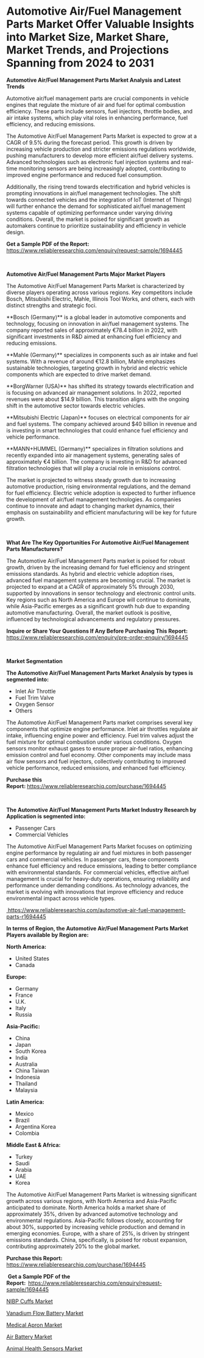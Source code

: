 <p><h1>Automotive Air/Fuel Management Parts Market Offer Valuable Insights into Market Size, Market Share, Market Trends, and Projections Spanning from 2024 to 2031</h1></p><p><strong>Automotive Air/Fuel Management Parts Market Analysis and Latest Trends</strong></p>
<p><p>Automotive air/fuel management parts are crucial components in vehicle engines that regulate the mixture of air and fuel for optimal combustion efficiency. These parts include sensors, fuel injectors, throttle bodies, and air intake systems, which play vital roles in enhancing performance, fuel efficiency, and reducing emissions.</p><p>The Automotive Air/Fuel Management Parts Market is expected to grow at a CAGR of 9.5% during the forecast period. This growth is driven by increasing vehicle production and stricter emissions regulations worldwide, pushing manufacturers to develop more efficient air/fuel delivery systems. Advanced technologies such as electronic fuel injection systems and real-time monitoring sensors are being increasingly adopted, contributing to improved engine performance and reduced fuel consumption.</p><p>Additionally, the rising trend towards electrification and hybrid vehicles is prompting innovations in air/fuel management technologies. The shift towards connected vehicles and the integration of IoT (Internet of Things) will further enhance the demand for sophisticated air/fuel management systems capable of optimizing performance under varying driving conditions. Overall, the market is poised for significant growth as automakers continue to prioritize sustainability and efficiency in vehicle design.</p></p>
<p><strong>Get a Sample PDF of the Report:&nbsp;</strong> <a href="https://www.reliableresearchiq.com/enquiry/request-sample/1694445?utm_campaign=1257&utm_medium=2&utm_source=Github&utm_content=ia&utm_term=06102024&utm_id=automotive-airfuel-management-parts">https://www.reliableresearchiq.com/enquiry/request-sample/1694445</a></p>
<p>&nbsp;</p>
<p><strong>Automotive Air/Fuel Management Parts Major Market Players</strong></p>
<p><p>The Automotive Air/Fuel Management Parts Market is characterized by diverse players operating across various regions. Key competitors include Bosch, Mitsubishi Electric, Mahle, Illinois Tool Works, and others, each with distinct strengths and strategic foci.</p><p>**Bosch (Germany)** is a global leader in automotive components and technology, focusing on innovation in air/fuel management systems. The company reported sales of approximately €78.4 billion in 2022, with significant investments in R&D aimed at enhancing fuel efficiency and reducing emissions.</p><p>**Mahle (Germany)** specializes in components such as air intake and fuel systems. With a revenue of around €12.8 billion, Mahle emphasizes sustainable technologies, targeting growth in hybrid and electric vehicle components which are expected to drive market demand.</p><p>**BorgWarner (USA)** has shifted its strategy towards electrification and is focusing on advanced air management solutions. In 2022, reported revenues were about $14.9 billion. This transition aligns with the ongoing shift in the automotive sector towards electric vehicles.</p><p>**Mitsubishi Electric (Japan)** focuses on electrical components for air and fuel systems. The company achieved around $40 billion in revenue and is investing in smart technologies that could enhance fuel efficiency and vehicle performance.</p><p>**MANN+HUMMEL (Germany)** specializes in filtration solutions and recently expanded into air management systems, generating sales of approximately €4 billion. The company is investing in R&D for advanced filtration technologies that will play a crucial role in emissions control.</p><p>The market is projected to witness steady growth due to increasing automotive production, rising environmental regulations, and the demand for fuel efficiency. Electric vehicle adoption is expected to further influence the development of air/fuel management technologies. As companies continue to innovate and adapt to changing market dynamics, their emphasis on sustainability and efficient manufacturing will be key for future growth.</p></p>
<p>&nbsp;</p>
<p><strong>What Are The Key Opportunities For Automotive Air/Fuel Management Parts Manufacturers?</strong></p>
<p><p>The Automotive Air/Fuel Management Parts market is poised for robust growth, driven by the increasing demand for fuel efficiency and stringent emissions standards. As hybrid and electric vehicle adoption rises, advanced fuel management systems are becoming crucial. The market is projected to expand at a CAGR of approximately 5% through 2030, supported by innovations in sensor technology and electronic control units. Key regions such as North America and Europe will continue to dominate, while Asia-Pacific emerges as a significant growth hub due to expanding automotive manufacturing. Overall, the market outlook is positive, influenced by technological advancements and regulatory pressures.</p></p>
<p><strong>Inquire or Share Your Questions If Any Before Purchasing This Report:</strong> <a href="https://www.reliableresearchiq.com/enquiry/pre-order-enquiry/1694445?utm_campaign=1257&utm_medium=2&utm_source=Github&utm_content=ia&utm_term=06102024&utm_id=automotive-airfuel-management-parts">https://www.reliableresearchiq.com/enquiry/pre-order-enquiry/1694445</a></p>
<p>&nbsp;</p>
<p><strong>Market Segmentation</strong></p>
<p><strong>The Automotive Air/Fuel Management Parts Market Analysis by types is segmented into:</strong></p>
<p><ul><li>Inlet Air Throttle</li><li>Fuel Trim Valve</li><li>Oxygen Sensor</li><li>Others</li></ul></p>
<p><p>The Automotive Air/Fuel Management Parts market comprises several key components that optimize engine performance. Inlet air throttles regulate air intake, influencing engine power and efficiency. Fuel trim valves adjust the fuel mixture for optimal combustion under various conditions. Oxygen sensors monitor exhaust gases to ensure proper air-fuel ratios, enhancing emission control and fuel economy. Other components may include mass air flow sensors and fuel injectors, collectively contributing to improved vehicle performance, reduced emissions, and enhanced fuel efficiency.</p></p>
<p><strong>Purchase this Report:&nbsp;</strong><a href="https://www.reliableresearchiq.com/purchase/1694445?utm_campaign=1257&utm_medium=2&utm_source=Github&utm_content=ia&utm_term=06102024&utm_id=automotive-airfuel-management-parts">https://www.reliableresearchiq.com/purchase/1694445</a></p>
<p>&nbsp;</p>
<p><strong>The Automotive Air/Fuel Management Parts Market Industry Research by Application is segmented into:</strong></p>
<p><ul><li>Passenger Cars</li><li>Commercial Vehicles</li></ul></p>
<p><p>The Automotive Air/Fuel Management Parts Market focuses on optimizing engine performance by regulating air and fuel mixtures in both passenger cars and commercial vehicles. In passenger cars, these components enhance fuel efficiency and reduce emissions, leading to better compliance with environmental standards. For commercial vehicles, effective air/fuel management is crucial for heavy-duty operations, ensuring reliability and performance under demanding conditions. As technology advances, the market is evolving with innovations that improve efficiency and reduce environmental impact across vehicle types.</p></p>
<p><a href="https://www.reliableresearchiq.com/automotive-air-fuel-management-parts-r1694445?utm_campaign=1257&utm_medium=2&utm_source=Github&utm_content=ia&utm_term=06102024&utm_id=automotive-airfuel-management-parts">&nbsp;https://www.reliableresearchiq.com/automotive-air-fuel-management-parts-r1694445</a></p>
<p><strong>In terms of Region, the Automotive Air/Fuel Management Parts Market Players available by Region are:</strong></p>
<p>
    <p> <strong> North America: </strong>
        <ul>
            <li>United States</li>
            <li>Canada</li>
        </ul>
        </p> 
    <p> <strong> Europe: </strong>
        <ul>
            <li>Germany</li>
            <li>France</li>
            <li>U.K.</li>
            <li>Italy</li>
            <li>Russia</li>
        </ul>
        </p> 
    <p> <strong> Asia-Pacific: </strong>
        <ul>
            <li>China</li>
            <li>Japan</li>
            <li>South Korea</li>
            <li>India</li>
            <li>Australia</li>
            <li>China Taiwan</li>
            <li>Indonesia</li>
            <li>Thailand</li>
            <li>Malaysia</li>
        </ul>
        </p> 
    <p> <strong> Latin America: </strong>
        <ul>
            <li>Mexico</li>
            <li>Brazil</li>
            <li>Argentina Korea</li>
            <li>Colombia</li>
        </ul>
        </p> 
    <p> <strong> Middle East & Africa: </strong>
        <ul>
            <li>Turkey</li>
            <li>Saudi</li>
            <li>Arabia</li>
            <li>UAE</li>
            <li>Korea</li>
        </ul>
    </p>
    </p>
<p><p>The Automotive Air/Fuel Management Parts Market is witnessing significant growth across various regions, with North America and Asia-Pacific anticipated to dominate. North America holds a market share of approximately 35%, driven by advanced automotive technology and environmental regulations. Asia-Pacific follows closely, accounting for about 30%, supported by increasing vehicle production and demand in emerging economies. Europe, with a share of 25%, is driven by stringent emissions standards. China, specifically, is poised for robust expansion, contributing approximately 20% to the global market.</p></p>
<p><strong>Purchase this Report: </strong><a href="https://www.reliableresearchiq.com/purchase/1694445?utm_campaign=1257&utm_medium=2&utm_source=Github&utm_content=ia&utm_term=06102024&utm_id=automotive-airfuel-management-parts">https://www.reliableresearchiq.com/purchase/1694445</a></p>
<p>&nbsp;<strong>Get a Sample PDF of the Report:&nbsp;&nbsp;</strong><a href="https://www.reliableresearchiq.com/enquiry/request-sample/1694445?utm_campaign=1257&utm_medium=2&utm_source=Github&utm_content=ia&utm_term=06102024&utm_id=automotive-airfuel-management-parts">https://www.reliableresearchiq.com/enquiry/request-sample/1694445</a></p>
<p><strong></strong></p>
<p><p><a href="https://www.linkedin.com/pulse/nibp-cuffs-industry-sector-market-dynamics-future-scenarios-7yn0c?utm_campaign=1257&utm_medium=2&utm_source=Github&utm_content=ia&utm_term=06102024&utm_id=automotive-airfuel-management-parts">NIBP Cuffs Market</a></p><p><a href="https://issuu.com/reportprime-2/docs/vanadium-flow-battery-market-size-2_3377a6801fb735?utm_campaign=1257&utm_medium=2&utm_source=Github&utm_content=ia&utm_term=06102024&utm_id=automotive-airfuel-management-parts">Vanadium Flow Battery Market</a></p><p><a href="https://www.linkedin.com/pulse/medical-apron-market-size-share-trends-analysis-report-h3xrc?utm_campaign=1257&utm_medium=2&utm_source=Github&utm_content=ia&utm_term=06102024&utm_id=automotive-airfuel-management-parts">Medical Apron Market</a></p><p><a href="https://issuu.com/reportprime-2/docs/air-battery-market-size-2030.pptx_2f490e026baeee?utm_campaign=1257&utm_medium=2&utm_source=Github&utm_content=ia&utm_term=06102024&utm_id=automotive-airfuel-management-parts">Air Battery Market</a></p><p><a href="https://www.linkedin.com/pulse/animal-health-sensors-market-analysis-report-global-insights-jjg2e?utm_campaign=1257&utm_medium=2&utm_source=Github&utm_content=ia&utm_term=06102024&utm_id=automotive-airfuel-management-parts">Animal Health Sensors Market</a></p></p>